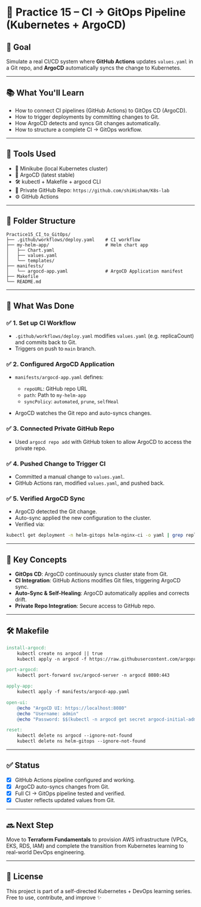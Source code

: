 # 🚀 Practice 15 – CI → GitOps Pipeline (Kubernetes + ArgoCD)

## 🌟 Goal

Simulate a real CI/CD system where **GitHub Actions** updates `values.yaml` in a Git repo, and **ArgoCD** automatically syncs the change to Kubernetes.

---

## 📚 What You'll Learn

* How to connect CI pipelines (GitHub Actions) to GitOps CD (ArgoCD).
* How to trigger deployments by committing changes to Git.
* How ArgoCD detects and syncs Git changes automatically.
* How to structure a complete CI → GitOps workflow.

---

## 🔧 Tools Used

* 🐳 Minikube (local Kubernetes cluster)
* 🎯 ArgoCD (latest stable)
* 🛠 kubectl + Makefile + argocd CLI
* 🔐 Private GitHub Repo: `https://github.com/shiHisham/K8s-lab`
* ⚙️ GitHub Actions

---

## 📂 Folder Structure

```
Practice15_CI_to_GitOps/
├── .github/workflows/deploy.yaml    # CI workflow
├── my-helm-app/                     # Helm chart app
│   ├── Chart.yaml
│   ├── values.yaml
│   └── templates/
├── manifests/
│   └── argocd-app.yaml              # ArgoCD Application manifest
├── Makefile
└── README.md
```

---

## 🔄 What Was Done

### ✅ 1. Set up CI Workflow

* `.github/workflows/deploy.yaml` modifies `values.yaml` (e.g. replicaCount) and commits back to Git.
* Triggers on push to `main` branch.

### ✅ 2. Configured ArgoCD Application

* `manifests/argocd-app.yaml` defines:

  * `repoURL`: GitHub repo URL
  * `path`: Path to `my-helm-app`
  * `syncPolicy`: `automated`, `prune`, `selfHeal`
* ArgoCD watches the Git repo and auto-syncs changes.

### ✅ 3. Connected Private GitHub Repo

* Used `argocd repo add` with GitHub token to allow ArgoCD to access the private repo.

### ✅ 4. Pushed Change to Trigger CI

* Committed a manual change to `values.yaml`.
* GitHub Actions ran, modified `values.yaml`, and pushed back.

### ✅ 5. Verified ArgoCD Sync

* ArgoCD detected the Git change.
* Auto-sync applied the new configuration to the cluster.
* Verified via:

```bash
kubectl get deployment -n helm-gitops helm-nginx-ci -o yaml | grep replicas
```

---

## 🧠 Key Concepts

* **GitOps CD**: ArgoCD continuously syncs cluster state from Git.
* **CI Integration**: GitHub Actions modifies Git files, triggering ArgoCD sync.
* **Auto-Sync & Self-Healing**: ArgoCD automatically applies and corrects drift.
* **Private Repo Integration**: Secure access to GitHub repo.

---

## 🛠️ Makefile

```makefile
install-argocd:
	kubectl create ns argocd || true
	kubectl apply -n argocd -f https://raw.githubusercontent.com/argoproj/argo-cd/stable/manifests/install.yaml

port-argocd:
	kubectl port-forward svc/argocd-server -n argocd 8080:443

apply-app:
	kubectl apply -f manifests/argocd-app.yaml

open-ui:
	@echo "ArgoCD UI: https://localhost:8080"
	@echo "Username: admin"
	@echo "Password: $$(kubectl -n argocd get secret argocd-initial-admin-secret -o jsonpath=\"{.data.password}\" | base64 -d)"

reset:
	kubectl delete ns argocd --ignore-not-found
	kubectl delete ns helm-gitops --ignore-not-found
```

---

## ✅ Status

* [x] GitHub Actions pipeline configured and working.
* [x] ArgoCD auto-syncs changes from Git.
* [x] Full CI → GitOps pipeline tested and verified.
* [x] Cluster reflects updated values from Git.

---

## 🔜 Next Step

Move to **Terraform Fundamentals** to provision AWS infrastructure (VPCs, EKS, RDS, IAM) and complete the transition from Kubernetes learning to real-world DevOps engineering.

---

## 📜 License

This project is part of a self-directed Kubernetes + DevOps learning series. Free to use, contribute, and improve ✨
